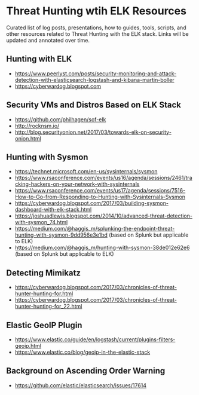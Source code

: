 # Threat Hunting wtih ELK Resources

Curated list of log posts, presentations, how to guides, tools, scripts, and other resources related to Threat Hunting with the ELK stack. Links will be updated and annotated over time.

## Hunting with ELK
* https://www.peerlyst.com/posts/security-monitoring-and-attack-detection-with-elasticsearch-logstash-and-kibana-martin-boller
* https://cyberwardog.blogspot.com

## Security VMs and Distros Based on ELK Stack
* https://github.com/philhagen/sof-elk
* http://rocknsm.io/
* http://blog.securityonion.net/2017/03/towards-elk-on-security-onion.html

## Hunting with Sysmon
* https://technet.microsoft.com/en-us/sysinternals/sysmon
* https://www.rsaconference.com/events/us16/agenda/sessions/2461/tracking-hackers-on-your-network-with-sysinternals
* https://www.rsaconference.com/events/us17/agenda/sessions/7516-How-to-Go-from-Responding-to-Hunting-with-Sysinternals-Sysmon
* https://cyberwardog.blogspot.com/2017/03/building-sysmon-dashboard-with-elk-stack.html
* https://joshuadlewis.blogspot.com/2014/10/advanced-threat-detection-with-sysmon_74.html
* https://medium.com/@haggis_m/splunking-the-endpoint-threat-hunting-with-sysmon-9dd956e3e1bd (based on Splunk but applicable to ELK)
* https://medium.com/@haggis_m/hunting-with-sysmon-38de012e62e6 (based on Splunk but applicable to ELK)

## Detecting Mimikatz
* https://cyberwardog.blogspot.com/2017/03/chronicles-of-threat-hunter-hunting-for.html
* https://cyberwardog.blogspot.com/2017/03/chronicles-of-threat-hunter-hunting-for_22.html

## Elastic GeoIP Plugin
* https://www.elastic.co/guide/en/logstash/current/plugins-filters-geoip.html
* https://www.elastic.co/blog/geoip-in-the-elastic-stack

## Background on Ascending Order Warning
* https://github.com/elastic/elasticsearch/issues/17614
